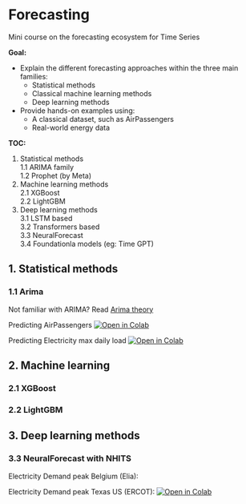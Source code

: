 # Forecasting
Mini course on the forecasting ecosystem for Time Series

**Goal:** 

- Explain the different forecasting approaches within the three main families:
    - Statistical methods
    - Classical machine learning methods
    - Deep learning methods
- Provide hands-on examples using:
    - A classical dataset, such as AirPassengers
    - Real-world energy data

**TOC:**

1. Statistical methods<BR>
    1.1 ARIMA family<BR>
    1.2 Prophet (by Meta)
2. Machine learning methods<BR>
    2.1 XGBoost<BR>
    2.2 LightGBM
3. Deep learning methods<BR>
    3.1 LSTM based<BR>
    3.2 Transformers based<BR>
    3.3 NeuralForecast<BR>
    3.4 Foundationla models (eg: Time GPT)

## 1. Statistical methods
### 1.1 Arima 

Not familiar with ARIMA? Read [Arima theory](./docs/ARIMA.md)

Predicting AirPassengers [![Open in Colab](https://colab.research.google.com/assets/colab-badge.svg)](https://colab.research.google.com/github/tribp/Forecasting/blob/main/notebooks/Arima_AirPassengers.ipynb)

Predicting Electricity max daily load [![Open in Colab](https://colab.research.google.com/assets/colab-badge.svg)](https://colab.research.google.com/github/tribp/Forecasting/blob/main/notebooks/Arima_Elia_Daily_Max.ipynb)

## 2. Machine learning
### 2.1 XGBoost
### 2.2 LightGBM

## 3. Deep learning methods

### 3.3 NeuralForecast with NHITS

Electricity Demand peak Belgium (Elia): 

Electricity Demand peak Texas US (ERCOT): [![Open in Colab](https://colab.research.google.com/assets/colab-badge.svg)](https://colab.research.google.com/github/Nixtla/neuralforecast/blob/main/nbs/docs/use-cases/electricity_peak_forecasting.ipynb#scrollTo=bqwo8HgjRbeK)